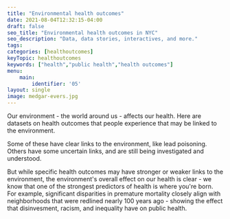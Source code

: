 ```yaml
---
title: "Environmental health outcomes"
date: 2021-08-04T12:32:15-04:00
draft: false
seo_title: "Environmental health outcomes in NYC"
seo_description: "Data, data stories, interactives, and more."
tags: 
categories: [healthoutcomes]
keyTopic: healthoutcomes
keywords: ["health","public health","health outcomes"]
menu:
    main:
        identifier: '05'
layout: single
image: medgar-evers.jpg
---
```


Our environment - the world around us - affects our health. Here are datasets on health outcomes that people experience that may be linked to the environment. 

Some of these have clear links to the environment, like lead poisoning. Others have some uncertain links, and are still being investigated and understood.

But while specific health outcomes may have stronger or weaker links to the environment, the environment's overall effect on our health is clear - we know that one of the strongest predictors of health is where you're born. For example, significant disparities in premature mortality closely align with neighborhoods that were redlined nearly 100 years ago - showing the effect that disinvesment, racism, and inequality have on public health. 
